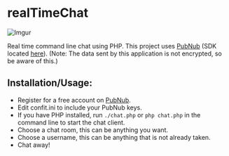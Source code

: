 # realTimeChat

![Imgur](http://i.imgur.com/RiWpk7Z.png)

Real time command line chat using PHP.
This project uses [PubNub](https://admin.pubnub.com/#/user/317426/account/317421/app/35042591/key/270075/) (SDK located [here](https://github.com/pubnub/php)).
(Note: The data sent by this application is not encrypted, so be aware of this.)
## Installation/Usage:
- Register for a free account on [PubNub](https://admin.pubnub.com/#/user/317426/account/317421/app/35042591/key/270075/).
- Edit confit.ini to include your PubNub keys.
- If you have PHP installed, run ```./chat.php``` or ```php chat.php``` in the command line to start the chat client.
- Choose a chat room, this can be anything you want.
- Choose a username, this can be anything that is not already taken.
- Chat away!

